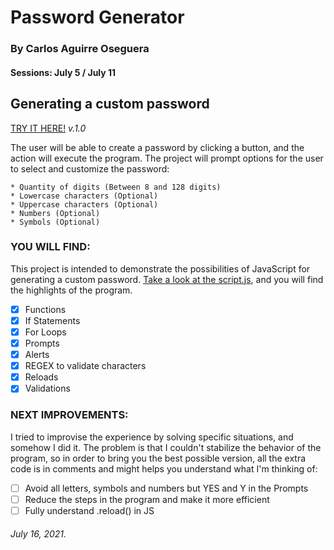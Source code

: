 # Password Generator
### By Carlos Aguirre Oseguera
#### Sessions: July 5 / July 11

## Generating a custom password
[TRY IT HERE!](https://ca2los.github.io/password/)
*v.1.0*

The user will be able to create a password by clicking a button, and the action will execute the program. The project
will prompt options for the user to select and customize the password:

    * Quantity of digits (Between 8 and 128 digits)
    * Lowercase characters (Optional)   
    * Uppercase characters (Optional)
    * Numbers (Optional)
    * Symbols (Optional)

### YOU WILL FIND:
This project is intended to demonstrate the possibilities of JavaScript for generating a custom password. [Take 
a look at the script.js](https://github.com/ca2los/password/blob/main/js/script.js), and you will find the highlights of the program.

- [x] Functions
- [x] If Statements 
- [x] For Loops
- [x] Prompts
- [x] Alerts
- [x] REGEX to validate characters
- [x] Reloads
- [x] Validations

### NEXT IMPROVEMENTS:
I tried to improvise the experience by solving specific situations, and somehow I did it. The problem is that I couldn't
stabilize the behavior of the program, so in order to bring you the best possible version, all the extra code is in
comments and might helps you understand what I'm thinking of:

- [ ] Avoid all letters, symbols and numbers but YES and Y in the Prompts
- [ ] Reduce the steps in the program and make it more efficient
- [ ] Fully understand .reload() in JS

###### July 16, 2021.